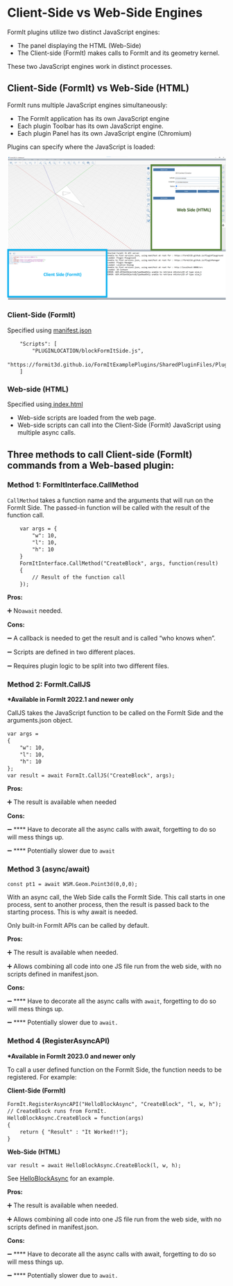 # Client-Side vs Web-Side Engines

FormIt plugins utilize two distinct JavaScript engines:&#x20;

* The panel displaying the HTML (Web-Side)
* The Client-side (FormIt) makes calls to FormIt and its geometry kernel.&#x20;

These two JavaScript engines work in distinct processes.

## **Client-Side (FormIt) vs Web-Side (HTML)**

FormIt runs multiple JavaScript engines simultaneously:

* The FormIt application has its own JavaScript engine
* Each plugin Toolbar has its own JavaScript engine.
* Each plugin Panel has its own JavaScript engine (Chromium)

Plugins can specify where the JavaScript is loaded:

![](../../../.gitbook/assets/d14.png)

### Client-Side (FormIt)

Specified using [manifest.json](https://github.com/FormIt3D/FormItExamplePlugins/blob/master/HelloBlockAsync/v23\_0/manifest.json#L8)

```
    "Scripts": [
        "PLUGINLOCATION/blockFormItSide.js",
        "https://formit3d.github.io/FormItExamplePlugins/SharedPluginFiles/PluginUtils18_0.js"
    ]

```

### Web-side (HTML)

Specified using[ index.html](https://github.com/FormIt3D/FormItExamplePlugins/blob/master/HelloBlockAsync/v23\_0/index.html#L7)

* Web-side scripts are loaded from the web page.
* Web-side scripts can call into the Client-Side (FormIt) JavaScript using multiple async calls.

## Three methods to call Client-side (FormIt) commands from a Web-based plugin:

### Method 1: FormItInterface.CallMethod

`CallMethod` takes a function name and the arguments that will run on the FormIt Side.  The passed-in function will be called with the result of the function call.

```
    var args = {
        "w": 10,
        "l": 10,
        "h": 10
    }
    FormItInterface.CallMethod("CreateBlock", args, function(result)
    {
        // Result of the function call
    });
```

**Pros:**&#x20;

➕ No`await` needed.&#x20;

**Cons:**&#x20;

➖ A callback is needed to get the result and is called “who knows when”.&#x20;

➖ Scripts are defined in two different places.&#x20;

➖ Requires plugin logic to be split into two different files.

### **Method 2: FormIt.CallJS**&#x20;

**\*Available in FormIt 2022.1 and newer only**

CallJS takes the JavaScript function to be called on the FormIt Side and the arguments.json object.

```
var args =
{
    "w": 10,
    "l": 10,
    "h": 10
};
var result = await FormIt.CallJS("CreateBlock", args);

```

**Pros:**&#x20;

➕ The result is available when needed

**Cons:**&#x20;

➖ **** Have to decorate all the async calls with await, forgetting to do so will mess things up.

➖ **** Potentially slower due to `await`

### **Method 3 (async/await)**

```
const pt1 = await WSM.Geom.Point3d(0,0,0);
```

With an async call, the Web Side calls the FormIt Side. This call starts in one process, sent to another process, then the result is passed back to the starting process. This is why await is needed.&#x20;

Only built-in FormIt APIs can be called by default.

**Pros:**&#x20;

➕ The result is available when needed.&#x20;

➕ Allows combining all code into one JS file run from the web side, with no scripts defined in manifest.json.

**Cons:**&#x20;

➖ **** Have to decorate all the async calls with `await`, forgetting to do so will mess things up.&#x20;

➖ **** Potentially slower due to `await.`

### Method 4 (RegisterAsyncAPI)&#x20;

**\*Available in FormIt 2023.0 and newer only**&#x20;

To call a user defined function on the FormIt Side, the function needs to be registered. For example:&#x20;

**Client-Side (FormIt)**

```
FormIt.RegisterAsyncAPI("HelloBlockAsync", "CreateBlock", "l, w, h");
// CreateBlock runs from FormIt.
HelloBlockAsync.CreateBlock = function(args)
{
    return { "Result" : "It Worked!!"};
}
```

**Web-Side (HTML)**

```
var result = await HelloBlockAsync.CreateBlock(l, w, h);
```

See [HelloBlockAsync](https://github.com/FormIt3D/FormItExamplePlugins/tree/master/HelloBlockAsync/v23\_0)  for an example.

**Pros:**&#x20;

➕ The result is available when needed.&#x20;

➕ Allows combining all code into one JS file run from the web side, with no scripts defined in manifest.json.

**Cons:**&#x20;

➖ **** Have to decorate all the async calls with await, forgetting to do so will mess things up.&#x20;

➖ **** Potentially slower due to `await.`

##

